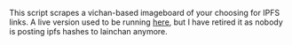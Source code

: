 This script scrapes a vichan-based imageboard of your choosing for IPFS links. A live version used to be running [here](https://ipfs.niles.xyz/), but I have retired it as nobody is posting ipfs hashes to lainchan anymore.
